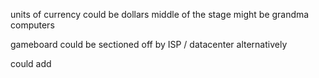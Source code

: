 units of currency could be dollars
middle of the stage might be grandma computers

gameboard could be sectioned off by ISP / datacenter
alternatively

could add
